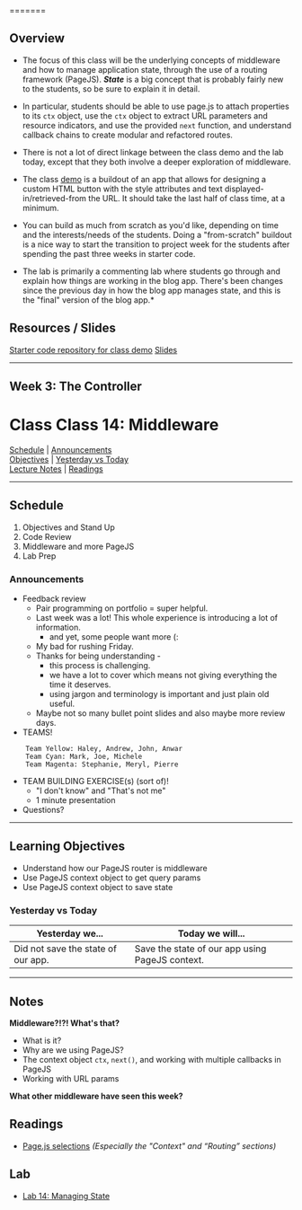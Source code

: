 =======
## Overview

- The focus of this class will be the underlying concepts of middleware and how to manage application state, through the use of a routing framework (PageJS). ***State*** is a big concept that is probably fairly new to the students, so be sure to explain it in detail.

- In particular, students should be able to use page.js to attach properties to its `ctx` object, use the `ctx` object to extract URL parameters and resource indicators, and use the provided `next` function, and understand callback chains to create modular and refactored routes.

- There is not a lot of direct linkage between the class demo and the lab today, except that they both involve a deeper exploration of middleware.

- The class [demo](demos/button-builder) is a buildout of an app that allows for designing a custom HTML button with the style attributes and text displayed-in/retrieved-from the URL. It should take the last half of class time, at a minimum.

- You can build as much from scratch as you'd like, depending on time and the interests/needs of the students. Doing a "from-scratch" buildout is a nice way to start the transition to project week for the students after spending the past three weeks in starter code.

- The lab is primarily a commenting lab where students go through and explain how things are working in the blog app. There's been changes since the previous day in how the blog app manages state, and this is the "final" version of the blog app.*



## Resources / Slides
[Starter code repository for class demo](https://github.com/codefellows/301-14-middleware-demo)
[Slides](https://www.icloud.com/keynote/000IXTGU56Elt32vtEl1npMvQ#Code_301_-_Class_14)

---


## **Week 3: The Controller**
# Class Class 14: Middleware

[Schedule](#schedule) | [Announcements](#announcements) </br>
[Objectives](#learning-objectives) | [Yesterday vs Today](#yesterday-vs-today) </br>
[Lecture Notes](#notes) | [Readings](#readings)


<hr></hr>

## Schedule
1. Objectives and Stand Up
1. Code Review
1. Middleware and more PageJS
1. Lab Prep

### Announcements
* Feedback review
  * Pair programming on portfolio = super helpful.
  * Last week was a lot! This whole experience is introducing a lot of information.
    * and yet, some people want more (:
  * My bad for rushing Friday.
  * Thanks for being understanding -
    * this process is challenging. 
    * we have a lot to cover which means not giving everything the time it deserves.
    * using jargon and terminology is important and just plain old useful.
  * Maybe not so many bullet point slides and also maybe more review days.
* TEAMS!
````
    Team Yellow: Haley, Andrew, John, Anwar
    Team Cyan: Mark, Joe, Michele
    Team Magenta: Stephanie, Meryl, Pierre
````
* TEAM BUILDING EXERCISE(s) (sort of)!
  * "I don't know" and "That's not me"
  * 1 minute presentation
* Questions?

<hr></hr>

## Learning Objectives
* Understand how our PageJS router is middleware
* Use PageJS context object to get query params
* Use PageJS context object to save state


### Yesterday vs Today
| Yesterday we... | Today we will... |
| --------------- | ---------------- |
| Did not save the state of our app. | Save the state of our app using PageJS context. |

<hr></hr>


## Notes

**Middleware?!?! What's that?**
  - What is it?
  - Why are we using PageJS?
  - The context object `ctx`, `next()`, and working with multiple callbacks in PageJS
  - Working with URL params

**What other middleware have seen this week?**

## Readings
* [Page.js selections](https://github.com/visionmedia/page.js#context) *(Especially the "Context" and “Routing” sections)*


## Lab
- [Lab 14: Managing State](https://github.com/cfpdx-301d-spring-2017/14-managing-state-and-middleware)
